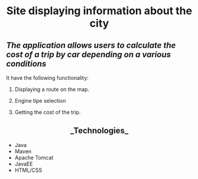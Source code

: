 <h1 align="center">Site displaying information about the city</h1>

## _The application allows users to calculate the cost of a trip by car depending on a various conditions_

It have the following functionality:

1. Displaying a route on the map.


2. Engine tipe selection


3. Getting the cost of the trip.


<h2 align="center">_Technologies_</h2>

- Java
- Maven
- Apache Tomcat
- JavaEE
- HTML/CSS
